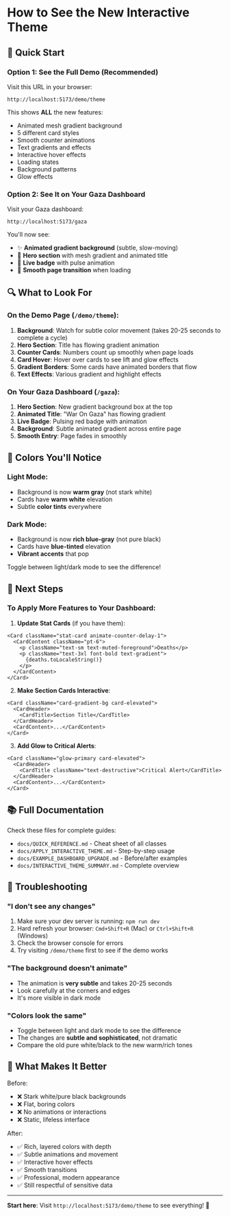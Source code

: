 # How to See the New Interactive Theme

## 🎯 Quick Start

### Option 1: See the Full Demo (Recommended)
Visit this URL in your browser:
```
http://localhost:5173/demo/theme
```

This shows **ALL** the new features:
- Animated mesh gradient background
- 5 different card styles
- Smooth counter animations
- Text gradients and effects
- Interactive hover effects
- Loading states
- Background patterns
- Glow effects

### Option 2: See It on Your Gaza Dashboard
Visit your Gaza dashboard:
```
http://localhost:5173/gaza
```

You'll now see:
- ✨ **Animated gradient background** (subtle, slow-moving)
- 🎨 **Hero section** with mesh gradient and animated title
- 🔴 **Live badge** with pulse animation
- 🎯 **Smooth page transition** when loading

## 🔍 What to Look For

### On the Demo Page (`/demo/theme`):

1. **Background**: Watch for subtle color movement (takes 20-25 seconds to complete a cycle)
2. **Hero Section**: Title has flowing gradient animation
3. **Counter Cards**: Numbers count up smoothly when page loads
4. **Card Hover**: Hover over cards to see lift and glow effects
5. **Gradient Borders**: Some cards have animated borders that flow
6. **Text Effects**: Various gradient and highlight effects

### On Your Gaza Dashboard (`/gaza`):

1. **Hero Section**: New gradient background box at the top
2. **Animated Title**: "War On Gaza" has flowing gradient
3. **Live Badge**: Pulsing red badge with animation
4. **Background**: Subtle animated gradient across entire page
5. **Smooth Entry**: Page fades in smoothly

## 🎨 Colors You'll Notice

### Light Mode:
- Background is now **warm gray** (not stark white)
- Cards have **warm white** elevation
- Subtle **color tints** everywhere

### Dark Mode:
- Background is now **rich blue-gray** (not pure black)
- Cards have **blue-tinted** elevation
- **Vibrant accents** that pop

Toggle between light/dark mode to see the difference!

## 🚀 Next Steps

### To Apply More Features to Your Dashboard:

1. **Update Stat Cards** (if you have them):
```tsx
<Card className="stat-card animate-counter-delay-1">
  <CardContent className="pt-6">
    <p className="text-sm text-muted-foreground">Deaths</p>
    <p className="text-3xl font-bold text-gradient">
      {deaths.toLocaleString()}
    </p>
  </CardContent>
</Card>
```

2. **Make Section Cards Interactive**:
```tsx
<Card className="card-gradient-bg card-elevated">
  <CardHeader>
    <CardTitle>Section Title</CardTitle>
  </CardHeader>
  <CardContent>...</CardContent>
</Card>
```

3. **Add Glow to Critical Alerts**:
```tsx
<Card className="glow-primary card-elevated">
  <CardHeader>
    <CardTitle className="text-destructive">Critical Alert</CardTitle>
  </CardHeader>
  <CardContent>...</CardContent>
</Card>
```

## 📚 Full Documentation

Check these files for complete guides:
- `docs/QUICK_REFERENCE.md` - Cheat sheet of all classes
- `docs/APPLY_INTERACTIVE_THEME.md` - Step-by-step usage
- `docs/EXAMPLE_DASHBOARD_UPGRADE.md` - Before/after examples
- `docs/INTERACTIVE_THEME_SUMMARY.md` - Complete overview

## 🐛 Troubleshooting

### "I don't see any changes"
1. Make sure your dev server is running: `npm run dev`
2. Hard refresh your browser: `Cmd+Shift+R` (Mac) or `Ctrl+Shift+R` (Windows)
3. Check the browser console for errors
4. Try visiting `/demo/theme` first to see if the demo works

### "The background doesn't animate"
- The animation is **very subtle** and takes 20-25 seconds
- Look carefully at the corners and edges
- It's more visible in dark mode

### "Colors look the same"
- Toggle between light and dark mode to see the difference
- The changes are **subtle and sophisticated**, not dramatic
- Compare the old pure white/black to the new warm/rich tones

## 🎉 What Makes It Better

Before:
- ❌ Stark white/pure black backgrounds
- ❌ Flat, boring colors
- ❌ No animations or interactions
- ❌ Static, lifeless interface

After:
- ✅ Rich, layered colors with depth
- ✅ Subtle animations and movement
- ✅ Interactive hover effects
- ✅ Smooth transitions
- ✅ Professional, modern appearance
- ✅ Still respectful of sensitive data

---

**Start here**: Visit `http://localhost:5173/demo/theme` to see everything! 🚀

